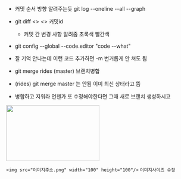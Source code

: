 

- 커밋 순서 방향 알려주는듯 git log --oneline --all --graph

- git diff <> <> 커밋id
    + 커밋 간 변경 사항 알려줌 초록색 빨간색

- git config --global --code.editor "code --what"
- 잘 기억 안나는데 이런 코드 추가하면 -m 번거롭게 안 쳐도 됨
 
 
 
 
 - git merge rides (master) 브랜치병합
 - (rides) git merge master 는 안됨 이미 최신 상태라고 뜸
 - 병합하고 지워라 언젠가 또 수정해야한다면 그때 새로 브랜치 생성하시고
<img src="https://user-images.githubusercontent.com/100326070/155662879-4f7ee783-a48a-4907-8909-a6d7704aa948.png" width="250" height="150"/>

`<img src="이미지주소.png" width="100" height="100"/>`
`이미지사이즈 수정`
